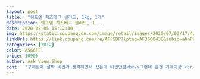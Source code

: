 ```yaml
---
layout: post 
title:  "쉐프엠 치즈에그 샐러드, 1kg, 1개" 
description: 쉐프엠 치즈에그 샐러드, 1 ..
date: 2020-08-05 15:12:30 
img: https://static.coupangcdn.com/image/retail/images/2020/07/03/17/4/a88fa44e-da25-49df-8d3e-11e4b10f90fb.jpg 
linkUrl: https://link.coupang.com/re/AFFSDP?lptag=AF3600438&subid=ahnPublicAsk&pageKey=1777233984&itemId=3026334257&vendorItemId=71014444628&traceid=V0-113-2fdccc4efeab8596 
categories: [1012] 
color: A566FF 
price: 10900 
author: Ask View Shop 
cont:  "구매할때 살짝 비싼가 생각하면서 샀는데 비싼만큼<br/>그런데 완전 기대이상!<br/>깔끔해요!<br/>다먹고 또 주문할듯 ㅎ<br/>든든해요<br/>맛도 괜찮아요<br/>무엇보다 에그샐러드가 퍽퍽하지않고 크림처럼 부드러워요 그래서 그런지 반은 빵에 발라먹고 반은 빵없이 샐러드만 한 그릇 뚝딱 퍼먹었어요<br/>빵에 발라서 먹으니까 맛있어요<br/>사먹는것보다 더 맛있었어요<br/>신기하네요<br/>애들은 맛있다고 식빵 두세개씩 먹네요<br/>어쨋든 제 취향저격 확실히 했으니 다음에 시킬땐 크래커에 발라서 먹어보려구요! 재구매의사 100%입니당<br/>에그샐러드 치즈 상당히 좋네요<br/>요즘 홈카페에 빠져있어서 구매했어요)<br/>은근히 계란도 많이들어서<br/>이것저것 재료준비할 필요없어서<br/>이제 비 좀 안오고 날씨 좋아지면 이걸로 도시락싸서 피크닉가고싶어요!!!!!<br/>입구가 뚜껑이라서 맘에들어요^^!!!<br/>저는 두개먹고 넘 배부릅니다<br/>처음사봤는데<br/>충분히 값어치를 하는듯 해요<br/>치즈맛이 진짜 녹진하더라구요<br/>치즈싫어하는 사람은 본 적없으니 다 좋아할 듯 합니다!<br/>카페에서 파는 오픈샌드위치처럼 만들어 먹으려구요<br/>커피랑 같이 먹으니깐 완전 Jmt 입니다<br/>편하게 든든한 간식해결^^<br/>편하고<br/>" 
---
```

